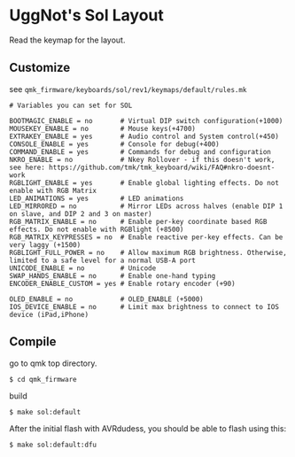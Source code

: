 # UggNot's Sol Layout

Read the keymap for the layout.

## Customize

see `qmk_firmware/keyboards/sol/rev1/keymaps/default/rules.mk`

```
# Variables you can set for SOL

BOOTMAGIC_ENABLE = no       # Virtual DIP switch configuration(+1000)
MOUSEKEY_ENABLE = no        # Mouse keys(+4700)
EXTRAKEY_ENABLE = yes       # Audio control and System control(+450)
CONSOLE_ENABLE = yes        # Console for debug(+400)
COMMAND_ENABLE = yes        # Commands for debug and configuration
NKRO_ENABLE = no            # Nkey Rollover - if this doesn't work, see here: https://github.com/tmk/tmk_keyboard/wiki/FAQ#nkro-doesnt-work
RGBLIGHT_ENABLE = yes       # Enable global lighting effects. Do not enable with RGB Matrix
LED_ANIMATIONS = yes        # LED animations
LED_MIRRORED = no           # Mirror LEDs across halves (enable DIP 1 on slave, and DIP 2 and 3 on master)
RGB_MATRIX_ENABLE = no      # Enable per-key coordinate based RGB effects. Do not enable with RGBlight (+8500)
RGB_MATRIX_KEYPRESSES = no  # Enable reactive per-key effects. Can be very laggy (+1500)
RGBLIGHT_FULL_POWER = no    # Allow maximum RGB brightness. Otherwise, limited to a safe level for a normal USB-A port
UNICODE_ENABLE = no         # Unicode
SWAP_HANDS_ENABLE = no      # Enable one-hand typing
ENCODER_ENABLE_CUSTOM = yes # Enable rotary encoder (+90)

OLED_ENABLE = no            # OLED_ENABLE (+5000)
IOS_DEVICE_ENABLE = no      # Limit max brightness to connect to IOS device (iPad,iPhone)

```
## Compile

go to qmk top directory.
```
$ cd qmk_firmware
```

build
```
$ make sol:default
```

After the initial flash with AVRdudess, you should be able to flash using this:
```
$ make sol:default:dfu
```
